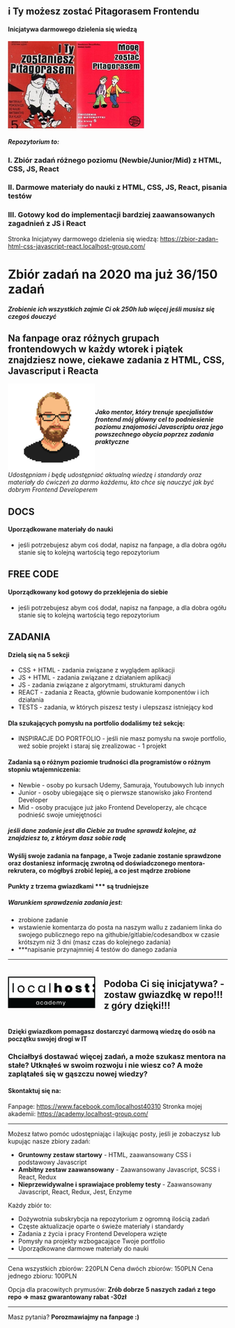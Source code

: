 ## i Ty możesz zostać Pitagorasem Frontendu
#### Inicjatywa darmowego dzielenia się wiedzą

<img src="/pitagoras.jpg" alt="i Ty możesz zostać Pitagorasem Frontendu" height="200px"/>

##### Repozytorium to:
### I. Zbiór zadań różnego poziomu (Newbie/Junior/Mid) z HTML, CSS, JS, React
### II. Darmowe materiały do nauki z HTML, CSS, JS, React, pisania testów
### III. Gotowy kod do implementacji bardziej zaawansowanych zagadnień z JS i React

Stronka Inicjatywy darmowego dzielenia się wiedzą: https://zbior-zadan-html-css-javascript-react.localhost-group.com/

# Zbiór zadań na 2020 ma już 36/150 zadań
##### Zrobienie ich wszystkich zajmie Ci ok 250h lub więcej jeśli musisz się czegoś douczyć

## Na fanpage oraz różnych grupach frontendowych w każdy wtorek i piątek znajdziesz nowe, ciekawe zadania z HTML, CSS, Javascriput i Reacta

<div style="display:flex; align-items:center;">
<img src="/Przemocny.png" alt="" height="200px"/> 
<div>

##### <i>Jako mentor, który trenuje specjalistów frontend mój główny cel to podniesienie poziomu znajomości Javascriptu oraz jego powszechnego obycia poprzez zadania praktyczne</i>
</div>
</div>
<i>Udostępniam i będę udostępniać aktualną wiedzę i standardy oraz materiały do ćwiczeń za darmo każdemu, kto chce się nauczyć jak być dobrym Frontend Developerem</i>

## DOCS
#### Uporządkowane materiały do nauki
- jeśli potrzebujesz abym coś dodał, napisz na fanpage, a dla dobra ogółu stanie się to kolejną wartością tego repozytorium

## FREE CODE
#### Uporządkowany kod gotowy do przeklejenia do siebie
- jeśli potrzebujesz abym coś dodał, napisz na fanpage, a dla dobra ogółu stanie się to kolejną wartością tego repozytorium

## ZADANIA
#### Dzielą się na 5 sekcji
- CSS + HTML - zadania związane z wyglądem aplikacji 
- JS + HTML - zadania związane z działaniem aplikacji
- JS - zadania związane z algorytmami, strukturami danych 
- REACT - zadania z Reacta, głównie budowanie komponentów i ich działania 
- TESTS - zadania, w których piszesz testy i ulepszasz istniejący kod

#### Dla szukających pomysłu na portfolio dodaliśmy też sekcję:
- INSPIRACJE DO PORTFOLIO - jeśli nie masz pomysłu na swoje portfolio, weź sobie projekt i staraj się zrealizowac - 1 projekt

#### Zadania są o różnym poziomie trudności dla programistów o różnym stopniu wtajemniczenia:
- Newbie - osoby po kursach Udemy, Samuraja, Youtubowych lub innych
- Junior - osoby ubiegające się o pierwsze stanowisko jako Frontend Developer
- Mid - osoby pracujące już jako Frontend Developerzy, ale chcące podnieść swoje umiejętności
##### jeśli dane zadanie jest dla Ciebie za trudne sprawdź kolejne, aż znajdziesz to, z którym dasz sobie radę

#### Wyślij swoje zadania na fanpage, a Twoje zadanie zostanie sprawdzone oraz dostaniesz informację zwrotną od doświadczonego mentora-rekrutera, co mógłbyś zrobić lepiej, a co jest mądrze zrobione

#### Punkty z trzema gwiazdkami *** są trudniejsze

##### Warunkiem sprawdzenia zadania jest:
- zrobione zadanie
- wstawienie komentarza do posta na naszym wallu z zadaniem linka do swojego publicznego repo na githubie/gitlabie/codesandbox w czasie krótszym niż 3 dni (masz czas do kolejnego zadania)
- ***napisanie przynajmniej 4 testów do danego zadania

<hr/>

<div style="display:flex; align-items:center;">
<img src="/LH-Academy.png" alt="Localhost Academy" width="200" style="margin-right:20px"/>

## Podoba Ci się inicjatywa? - zostaw gwiazdkę w repo!!! z góry dzięki!!!


</div>

#### Dzięki gwiazdkom pomagasz dostarczyć darmową wiedzę do osób na początku swojej drogi w IT

### Chciałbyś dostawać więcej zadań, a może szukasz mentora na stałe? Utknąłeś w swoim rozwoju i nie wiesz co? A może zaplątałeś się w gąszczu nowej wiedzy?

#### Skontaktuj się na:
Fanpage: https://www.facebook.com/localhost40310
Stronka mojej akademii: https://academy.localhost-group.com/

<hr/>
Możesz łatwo pomóc udostępniając i lajkując posty, jeśli je zobaczysz lub kupując nasze zbiory zadań:

- <b>Gruntowny zestaw startowy</b> - HTML, zaawansowany CSS i podstawowy Javascript
- <b>Ambitny zestaw zaawansowany</b> - Zaawansowany Javascript, SCSS i React, Redux
- <b>Nieprzewidywalne i sprawiajace problemy testy</b> - Zaawansowany Javascript, React, Redux, Jest, Enzyme

Każdy zbiór to:
- Dożywotnia subskrybcja na repozytorium z ogromną ilością zadań
- Częste aktualizacje oparte o świeże materiały i standardy
- Zadania z życia i pracy Frontend Developera wzięte
- Pomysły na projekty wzbogacające Twoje portfolio
- Uporządkowane darmowe materiały do nauki

<hr/>

Cena wszystkich zbiorów: 220PLN
Cena dwóch zbiorów: 150PLN
Cena jednego zbioru: 100PLN

Opcja dla pracowitych prymusów:
<b>Zrób dobrze 5 naszych zadań z tego repo => masz gwarantowany rabat -30zł</b>
<hr/>
Masz pytania?
<b>Porozmawiajmy na fanpage :) </b>

